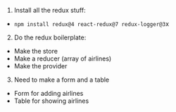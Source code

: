 1. Install all the redux stuff:

- `npm install redux@4 react-redux@7 redux-logger@3`x

2. Do the redux boilerplate:

- Make the store
- Make a reducer (array of airlines)
- Make the provider

3. Need to make a form and a table

- Form for adding airlines
- Table for showing airlines
